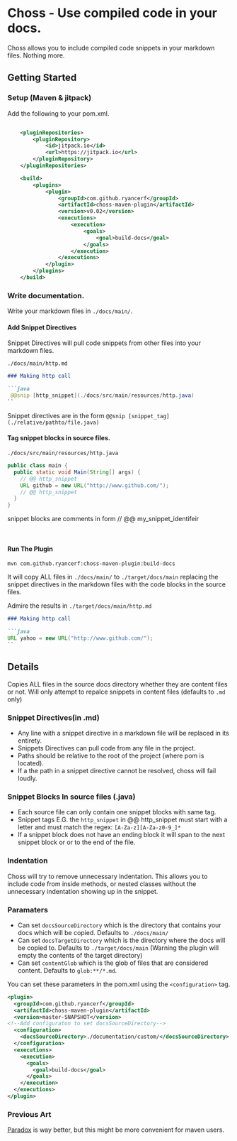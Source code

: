 
# Choss - Use compiled code in your docs.

Choss allows you to include compiled code snippets in your markdown files. Nothing more.

## Getting Started

### Setup (Maven & jitpack)

Add the following to your pom.xml.

```xml

    <pluginRepositories>
        <pluginRepository>
            <id>jitpack.io</id>
            <url>https://jitpack.io</url>
        </pluginRepository>
    </pluginRepositories>

    <build>
        <plugins>
            <plugin>
                <groupId>com.github.ryancerf</groupId>
                <artifactId>choss-maven-plugin</artifactId>
                <version>v0.02</version>
                <executions>
                    <execution>
                        <goals>
                            <goal>build-docs</goal>
                        </goals>
                    </execution>
                </executions>
            </plugin>
        </plugins>
    </build>
```

### Write documentation.

Write your markdown files in `./docs/main/`.

#### Add Snippet Directives

Snippet Directives will pull code snippets from other files into your
markdown files.

`./docs/main/http.md`
```md
### Making http call

```java
 @@snip [http_snippet](./docs/src/main/resources/http.java)
``
```

Snippet directives are in the form `@@snip [snippet_tag](./relative/pathto/file.java)`

#### Tag snippet blocks in source files.

`./docs/src/main/resources/http.java`

```java
public class main {
  public static void Main(String[] args) {
    // @@ http_snippet
    URL github = new URL("http://www.github.com/");
    // @@ http_snippet
  }
}
```

snippet blocks are comments in form // @@ my_snippet_identifeir

<br>

#### Run The Plugin

`mvn com.github.ryancerf:choss-maven-plugin:build-docs`

It will copy ALL files in `./docs/main/` to `./target/docs/main` replacing the snippet directives in
the markdown files with the code blocks in the source files.

Admire the results in `./target/docs/main/http.md `

```md
### Making http call

```java
URL yahoo = new URL("http://www.github.com/");
``
```

## Details

Copies ALL files in the source docs directory whether they are content files or not.
Will only attempt to repalce snippets in content files (defaults to `.md` only)

### Snippet Directives(in .md)
* Any line with a snippet directive in a markdown file will be replaced in its entirety.
* Snippets Directives can pull code from any file in the project.
* Paths should be relative to the root of the project (where pom is located).
* If a the path in a snippet directive cannot be resolved, choss will fail loudly.

### Snippet Blocks In source files (.java)
* Each source file can only contain one snippet blocks with same tag.
* Snippet tags E.G. the `http_snippet` in @@ http_snippet must start with a letter and must
match the regex: `[A-Za-z][A-Za-z0-9_]*`
* If a snippet block does not have an ending block it will span to the next snippet block or
or to the end of the file.

### Indentation

Choss will try to remove unnecessary indentation. This allows you to include code from
inside methods, or nested classes without the unnecessary indentation showing up in the snippet.

### Paramaters
* Can set `docsSourceDirectory` which is the directory that contains your docs which will be copied.
 Defaults to `./docs/main/`
* Can set `docsTargetDirectory` which is the directory where the docs will be copied to.
Defaults to `./target/docs/main` (Warning the plugin will empty the contents of the target directory)
* Can set `contentGlob` which is the glob of files that are considered content. Defaults to `glob:**/*.md`.


You can set these parameters in the pom.xml using the `<configuration>` tag.

```xml
<plugin>
  <groupId>com.github.ryancerf</groupId>
  <artifactId>choss-maven-plugin</artifactId>
  <version>master-SNAPSHOT</version>
<!--Add configuraton to set docsSourceDirectory-->
  <configuration>
    <docsSourceDirectory>./documentation/custom/</docsSourceDirectory>
  </configuration>
  <executions>
    <execution>
      <goals>
        <goal>build-docs</goal>
      </goals>
    </execution>
  </executions>
</plugin>

```


### Previous Art
[Paradox](https://github.com/lightbend/paradox/) is way better, but this might
be more convenient for maven users.
